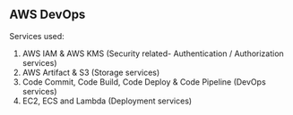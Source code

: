 ## AWS DevOps

Services used:

1. AWS IAM & AWS KMS (Security related- Authentication / Authorization services)
3. AWS Artifact & S3 (Storage services)
4. Code Commit, Code Build, Code Deploy & Code Pipeline (DevOps services)
5. EC2, ECS and Lambda (Deployment services)

   

   
